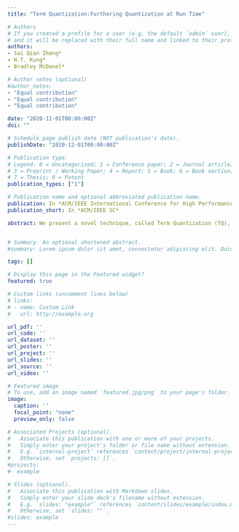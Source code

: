 ```yaml
---
title: "Term Quantization:Furthering Quantization at Run Time"

# Authors
# If you created a profile for a user (e.g. the default `admin` user), write the username (folder name) here 
# and it will be replaced with their full name and linked to their profile.
authors:
- Sai Qian Zhang*
- H.T. Kung*
- Bradley McDanel*

# Author notes (optional)
#author_notes:
- "Equal contribution"
- "Equal contribution"
- "Equal contribution"

date: "2020-11-01T00:00:00Z"
doi: ""

# Schedule page publish date (NOT publication's date).
publishDate: "2020-12-01T00:00:00Z"

# Publication type.
# Legend: 0 = Uncategorized; 1 = Conference paper; 2 = Journal article;
# 3 = Preprint / Working Paper; 4 = Report; 5 = Book; 6 = Book section;
# 7 = Thesis; 8 = Patent
publication_types: ["1"]

# Publication name and optional abbreviated publication name.
publication: In *ACM/IEEE International Conference for High Performance Computing, Networking, Storage and Analysis (SC)*
publication_short: In *ACM/IEEE SC*

abstract: We present a novel technique, called Term Quantization (TQ), for furthering quantization at run time for improved computational efficiency of deep neural networks (DNNs) already quantized with conventional quantization methods. TQ operates on power-of-two terms in expressions of values. In computing a dot-product computation, TQ dynamically selects a fixed number of largest terms to use from values of the two vectors. By exploiting weight and data distributions typically present in DNNs, TQ has a minimal impact on DNN model performance (e.g., accuracy or perplexity). We use TQ to facilitate tightly synchronized processor arrays, such as systolic arrays, for efficient parallel processing. We evaluate TQ on an MLP for MNIST, multiple CNNs for ImageNet and an LSTM for Wikitext-2. We demonstrate significant reductions in inference computation costs (between 3-10×) compared to conventional uniform quantization for the same level of model performance.


# Summary. An optional shortened abstract.
#summary: Lorem ipsum dolor sit amet, consectetur adipiscing elit. Duis posuere tellus ac convallis placerat. Proin tincidunt magna sed ex sollicitudin condimentum.

tags: []

# Display this page in the Featured widget?
featured: true

# Custom links (uncomment lines below)
# links:
# - name: Custom Link
#   url: http://example.org

url_pdf: ''
url_code: ''
url_dataset: ''
url_poster: ''
url_project: ''
url_slides: ''
url_source: ''
url_video: ''

# Featured image
# To use, add an image named `featured.jpg/png` to your page's folder. 
image:
  caption: ''
  focal_point: "none"
  preview_only: false

# Associated Projects (optional).
#   Associate this publication with one or more of your projects.
#   Simply enter your project's folder or file name without extension.
#   E.g. `internal-project` references `content/project/internal-project/index.md`.
#   Otherwise, set `projects: []`.
#projects:
#- example

# Slides (optional).
#   Associate this publication with Markdown slides.
#   Simply enter your slide deck's filename without extension.
#   E.g. `slides: "example"` references `content/slides/example/index.md`.
#   Otherwise, set `slides: ""`.
#slides: example
---
```

